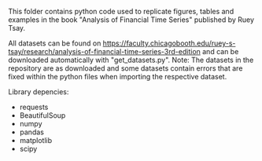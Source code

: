 This folder contains python code used to replicate figures, tables and examples in the book "Analysis of Financial Time Series" published by Ruey Tsay.

All datasets can be found on https://faculty.chicagobooth.edu/ruey-s-tsay/research/analysis-of-financial-time-series-3rd-edition and can be downloaded automatically with "get_datasets.py".
Note: The datasets in the repository are as downloaded and some datasets contain errors that are fixed within the python files when importing the respective dataset.

Library depencies:

- requests
- BeautifulSoup
- numpy
- pandas
- matplotlib
- scipy